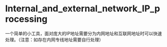 # Internal_and_external_network_IP_processing
一个简单的小工具，面对庞大的IP地址需要分为内网地址和互联网地址时可以快速处理。（注意：如存在内网专线地址需要自行处理）

